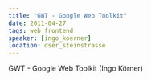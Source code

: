 ```yaml
---
title: "GWT - Google Web Toolkit"
date: 2011-04-27
tags: web frontend
speaker: [ingo_koerner]
location: dser_steinstrasse
---
```


GWT - Google Web Toolkit (Ingo Körner)